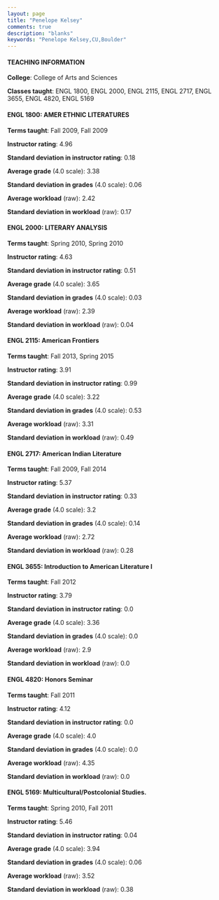 ```yaml
---
layout: page
title: "Penelope Kelsey" 
comments: true
description: "blanks"
keywords: "Penelope Kelsey,CU,Boulder"
---
```

<head>
<script src="https://ajax.googleapis.com/ajax/libs/jquery/2.1.3/jquery.min.js"></script>
<script src="https://dl.dropboxusercontent.com/s/pc42nxpaw1ea4o9/highcharts.js?dl=0"></script>
<!-- <script src="../assets/js/highcharts.js"></script> -->
<style type="text/css">@font-face {
	font-family: "Bebas Neue";
	src: url(https://www.filehosting.org/file/details/544349/BebasNeue Regular.otf) format("opentype");
	}
	h1.Bebas { 
		font-family: "Bebas Neue", Verdana, Tahoma;
	}
</style>
</head>
	   
#### TEACHING INFORMATION

**College**: College of Arts and Sciences

**Classes taught**: ENGL 1800, ENGL 2000, ENGL 2115, ENGL 2717, ENGL 3655, ENGL 4820, ENGL 5169

#### ENGL 1800: AMER ETHNIC LITERATURES

**Terms taught**: Fall 2009, Fall 2009

**Instructor rating**: 4.96

**Standard deviation in instructor rating**: 0.18

**Average grade** (4.0 scale): 3.38

**Standard deviation in grades** (4.0 scale): 0.06

**Average workload** (raw): 2.42

**Standard deviation in workload** (raw): 0.17

#### ENGL 2000: LITERARY ANALYSIS

**Terms taught**: Spring 2010, Spring 2010

**Instructor rating**: 4.63

**Standard deviation in instructor rating**: 0.51

**Average grade** (4.0 scale): 3.65

**Standard deviation in grades** (4.0 scale): 0.03

**Average workload** (raw): 2.39

**Standard deviation in workload** (raw): 0.04

#### ENGL 2115: American Frontiers

**Terms taught**: Fall 2013, Spring 2015

**Instructor rating**: 3.91

**Standard deviation in instructor rating**: 0.99

**Average grade** (4.0 scale): 3.22

**Standard deviation in grades** (4.0 scale): 0.53

**Average workload** (raw): 3.31

**Standard deviation in workload** (raw): 0.49

#### ENGL 2717: American Indian Literature

**Terms taught**: Fall 2009, Fall 2014

**Instructor rating**: 5.37

**Standard deviation in instructor rating**: 0.33

**Average grade** (4.0 scale): 3.2

**Standard deviation in grades** (4.0 scale): 0.14

**Average workload** (raw): 2.72

**Standard deviation in workload** (raw): 0.28

#### ENGL 3655: Introduction to American Literature I

**Terms taught**: Fall 2012

**Instructor rating**: 3.79

**Standard deviation in instructor rating**: 0.0

**Average grade** (4.0 scale): 3.36

**Standard deviation in grades** (4.0 scale): 0.0

**Average workload** (raw): 2.9

**Standard deviation in workload** (raw): 0.0

#### ENGL 4820: Honors Seminar

**Terms taught**: Fall 2011

**Instructor rating**: 4.12

**Standard deviation in instructor rating**: 0.0

**Average grade** (4.0 scale): 4.0

**Standard deviation in grades** (4.0 scale): 0.0

**Average workload** (raw): 4.35

**Standard deviation in workload** (raw): 0.0

#### ENGL 5169: Multicultural/Postcolonial Studies.

**Terms taught**: Spring 2010, Fall 2011

**Instructor rating**: 5.46

**Standard deviation in instructor rating**: 0.04

**Average grade** (4.0 scale): 3.94

**Standard deviation in grades** (4.0 scale): 0.06

**Average workload** (raw): 3.52

**Standard deviation in workload** (raw): 0.38

